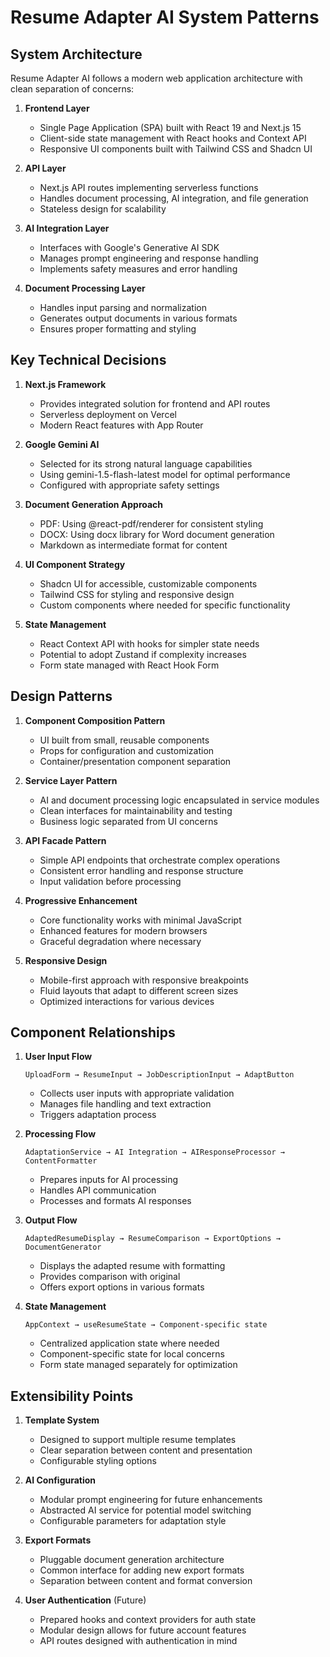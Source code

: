 # Resume Adapter AI System Patterns

## System Architecture

Resume Adapter AI follows a modern web application architecture with clean separation of concerns:

1. **Frontend Layer** 
   - Single Page Application (SPA) built with React 19 and Next.js 15 
   - Client-side state management with React hooks and Context API
   - Responsive UI components built with Tailwind CSS and Shadcn UI

2. **API Layer**
   - Next.js API routes implementing serverless functions
   - Handles document processing, AI integration, and file generation
   - Stateless design for scalability

3. **AI Integration Layer**
   - Interfaces with Google's Generative AI SDK
   - Manages prompt engineering and response handling
   - Implements safety measures and error handling

4. **Document Processing Layer**
   - Handles input parsing and normalization
   - Generates output documents in various formats
   - Ensures proper formatting and styling

## Key Technical Decisions

1. **Next.js Framework**
   - Provides integrated solution for frontend and API routes
   - Serverless deployment on Vercel
   - Modern React features with App Router

2. **Google Gemini AI**
   - Selected for its strong natural language capabilities
   - Using gemini-1.5-flash-latest model for optimal performance
   - Configured with appropriate safety settings

3. **Document Generation Approach**
   - PDF: Using @react-pdf/renderer for consistent styling
   - DOCX: Using docx library for Word document generation
   - Markdown as intermediate format for content

4. **UI Component Strategy**
   - Shadcn UI for accessible, customizable components
   - Tailwind CSS for styling and responsive design
   - Custom components where needed for specific functionality

5. **State Management**
   - React Context API with hooks for simpler state needs
   - Potential to adopt Zustand if complexity increases
   - Form state managed with React Hook Form

## Design Patterns

1. **Component Composition Pattern**
   - UI built from small, reusable components
   - Props for configuration and customization
   - Container/presentation component separation

2. **Service Layer Pattern**
   - AI and document processing logic encapsulated in service modules
   - Clean interfaces for maintainability and testing
   - Business logic separated from UI concerns

3. **API Facade Pattern**
   - Simple API endpoints that orchestrate complex operations
   - Consistent error handling and response structure
   - Input validation before processing

4. **Progressive Enhancement**
   - Core functionality works with minimal JavaScript
   - Enhanced features for modern browsers
   - Graceful degradation where necessary

5. **Responsive Design**
   - Mobile-first approach with responsive breakpoints
   - Fluid layouts that adapt to different screen sizes
   - Optimized interactions for various devices

## Component Relationships

1. **User Input Flow**
   ```
   UploadForm → ResumeInput → JobDescriptionInput → AdaptButton
   ```
   - Collects user inputs with appropriate validation
   - Manages file handling and text extraction
   - Triggers adaptation process

2. **Processing Flow**
   ```
   AdaptationService → AI Integration → AIResponseProcessor → ContentFormatter
   ```
   - Prepares inputs for AI processing
   - Handles API communication
   - Processes and formats AI responses

3. **Output Flow**
   ```
   AdaptedResumeDisplay → ResumeComparison → ExportOptions → DocumentGenerator
   ```
   - Displays the adapted resume with formatting
   - Provides comparison with original
   - Offers export options in various formats

4. **State Management**
   ```
   AppContext → useResumeState → Component-specific state
   ```
   - Centralized application state where needed
   - Component-specific state for local concerns
   - Form state managed separately for optimization

## Extensibility Points

1. **Template System**
   - Designed to support multiple resume templates
   - Clear separation between content and presentation
   - Configurable styling options

2. **AI Configuration**
   - Modular prompt engineering for future enhancements
   - Abstracted AI service for potential model switching
   - Configurable parameters for adaptation style

3. **Export Formats**
   - Pluggable document generation architecture
   - Common interface for adding new export formats
   - Separation between content and format conversion

4. **User Authentication** (Future)
   - Prepared hooks and context providers for auth state
   - Modular design allows for future account features
   - API routes designed with authentication in mind 